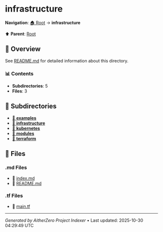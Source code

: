# infrastructure

**Navigation**: [🏠 Root](../index.md) → **infrastructure**

⬆️ **Parent**: [Root](../index.md)

## 📖 Overview

See [README.md](./README.md) for detailed information about this directory.

### 📊 Contents

- **Subdirectories**: 5
- **Files**: 3

## 📁 Subdirectories

- [📂 **examples**](./examples/index.md)
- [📂 **infrastructure**](./infrastructure/index.md)
- [📂 **kubernetes**](./kubernetes/index.md)
- [📂 **modules**](./modules/index.md)
- [📂 **terraform**](./terraform/index.md)

## 📄 Files

### .md Files

- 📝 [index.md](./index.md)
- 📝 [README.md](./README.md)

### .tf Files

- 📄 [main.tf](./main.tf)

---

*Generated by AitherZero Project Indexer* • Last updated: 2025-10-30 04:29:49 UTC

